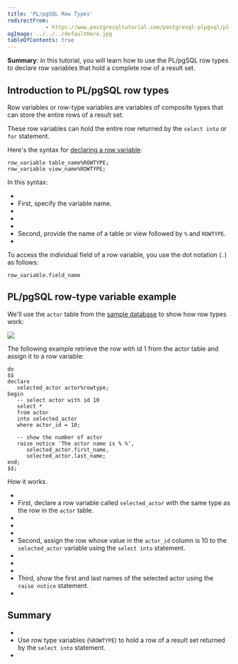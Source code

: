 ```yaml
---
title: 'PL/pgSQL Row Types'
redirectFrom: 
            - https://www.postgresqltutorial.com/postgresql-plpgsql/pl-pgsql-row-types/
ogImage: ../../../defaultHero.jpg
tableOfContents: true
---
```



**Summary**: in this tutorial, you will learn how to use the PL/pgSQL row types to declare row variables that hold a complete row of a result set.





## Introduction to PL/pgSQL row types





Row variables or row-type variables are variables of composite types that can store the entire rows of a result set.





These row variables can hold the entire row returned by the `select into` or `for` statement.





Here's the syntax for [declaring a row variable](https://www.postgresqltutorial.com/postgresql-plpgsql/plpgsql-variables/):





```
row_variable table_name%ROWTYPE;
row_variable view_name%ROWTYPE;
```





In this syntax:





- 
- First, specify the variable name.
- 
-
- 
- Second, provide the name of a table or view followed by `%` and `ROWTYPE`.
- 





To access the individual field of a row variable, you use the dot notation (`.`) as follows:





```
row_variable.field_name
```





## PL/pgSQL row-type variable example





We'll use the `actor` table from the [sample database](https://www.postgresqltutorial.com/postgresql-getting-started/postgresql-sample-database/) to show how row types work:





![](https://www.postgresqltutorial.com/wp-content/uploads/2019/05/actor.png)





The following example retrieve the row with id 1 from the actor table and assign it to a row variable:





```
do
$$
declare
   selected_actor actor%rowtype;
begin
   -- select actor with id 10
   select *
   from actor
   into selected_actor
   where actor_id = 10;

   -- show the number of actor
   raise notice 'The actor name is % %',
      selected_actor.first_name,
      selected_actor.last_name;
end;
$$;
```





How it works.





- 
- First, declare a row variable called `selected_actor` with the same type as the row in the `actor` table.
- 
-
- 
- Second, assign the row whose value in the `actor_id` column is 10 to the `selected_actor` variable using the `select into` statement.
- 
-
- 
- Third, show the first and last names of the selected actor using the `raise notice` statement.
- 





## Summary





- 
- Use row type variables (`%ROWTYPE`) to hold a row of a result set returned by the `select into` statement.
- 


